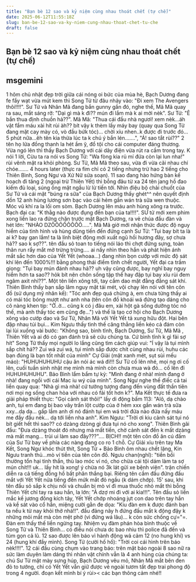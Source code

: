 ```yaml
---
title: "Bạn bè 12 sao và kỷ niệm cùng nhau thoát chết (tự chế)"
date: 2025-06-12T11:55:18Z
slug: ban-be-12-sao-va-ky-niem-cung-nhau-thoat-chet-tu-che
draft: false
---
```


## Bạn bè 12 sao và kỷ niệm cùng nhau thoát chết (tự chế)

## msgemini

1 hôm chủ nhật đẹp trời giữa cái nóng oi bức của mùa hè, Bạch Dương đang fe fẩy wạt vừa mút kem thì Song Tử từ đâu nhảy vào: "Đi xem The Avengers thôi!!!!". Sư Tử và Nhân Mã đang bắn gunny gần đó, nghe thế, Mã Mã quay ra sau, mắt sáng rỡ: "Dại gì mà k đi?? mún đi lắm mà k ai mời nèk".
Sư Tử: "Ê bắn thua định chuồn hả??".
Mã Mã: "Thua cái đầu nhà ngươi! xem nèk...áh vật fẩm máu xài hít rùi àh?? bít vậy k thèm lấy máy bay (quay qua Song Tử đang mặt cay mày có, vò đầu bứk tóc)... chời xíu nhen..k được đi trước đó... 5 phút nữa...êh tên kia thừa lúc ta k chú ý bắn lén.......",
"Á! sao tắt rùi??" 2 tên họ lửa đồng thanh la hét ầm ỹ, đổ tội cho cái computer đáng thương. Vừa ngó lên thì thấy Bạch Dương với cái dây điện vừa rút ra cầm trong tay. K nói 1 lời, Cừu ta ra nói vs Song Tử: "Wa fòng kia rủ mí đứa còn lại lun nha!" rùi vênh mặt ra khỏi phòng. Sư Tử, Mã Mã theo sau, vừa đi vừa cãi nhau chí chóe.......
4 hours later (thực ra fim chỉ có 2 tiếng nhưng trừ hao 2 tiếng cho Thiên Bình, Song Ngư và Xử Nữ sửa soạn). 
11 sao đang hào hứng bàn kế hoạch đi tăng 2 (ngoại trừ Thiên Yết) thì bỗng đâu từ xa 24 tên jang hồ đao kiếm đủ loại, súng ống mặt ngầu lừ lừ tiến tới. Nhìn điệu bộ chải chuốt của Sư Tử và cái mặt "búng ra sữa" của Bạch Dương thấy ghét^^ nên quyết định dồn 12 anh hùng lương sơn bạc vào cái hẻm gần wán trà sữa wen thuộc. Móc vũ khí ra la lối om sòm. Bạch Dương lên máu anh hùng xông ra trước.
Bạch đại ca: "K thằg nào được đụng đến bạn của ta!!!!".
SƯ tử mới xem phim xong liền lao ra đứng chặn trước mặt Bạch Dương, ra vẻ chúa đầu đàn và hét lớn: "NHÀO DZÔÔÔÔÔÔÔÔ.....".
Mã Mã giờ mới nhận thức được độ nguy hiểm của tình hình và hùng dũng tiến đến đứng cạnh Sư Tử: "Tụi bay bít ta là ai k? bay gan lắm! ta là lính biệt động mới xuất ngũ hồi hương đây, sợ chưa hả?? sao k sợ??".
tên đầu sỏ toan to tiếng nói láo thì chợt đứng sựng, toàn thân run rẩy mắt mở trừng trừng.... ai nấy nhìn theo hắn và phát hiện ánh mắt sắc hơn dao của Yết Yết (whoaa...) đang nhìn bọn cướp với mức độ sát khí lên đến 1000%!!! bằng phong thái điềm tĩnh chết người, Yết đại ca trầm giọng: "Tụi bay mún đánh nhau hả?? uh vậy cũng được, bay nghĩ bay nguy hiểm hơn ta sao?? hỏk bít nên chôn sống tập thể hay đập tụi bay xĩu rùi đem ngâm axit nhỉ??".
Một tên liền xông tới, tay cầm dao mặt đằng đằng sát khí. Thiên Bình thấy bạn sắp lâm nguy mặt tái mét, vội chạy lên nói với tên côn đồ (sử dụng mỹ nhân kế): "Tóc anh đẹp quá chừng à, em chưa từng thấy ai có mái tóc bóng mượt như anh nha (tên côn đồ khoái wá đứng tạo dáng cho cô nàng khen típ: "Ờ..ờ... cũng k có j đâu em, xài hột gà sống dưỡng tóc nó thế, mà anh thấy tóc em cũng đẹ...") và thế là tạo cơ hội cho Bạch Dương xông vào cướp dao và Sư Tử, Nhân Mã với Yết Yết tả xung hữu đột. Hai bên đập nhau túi bụi...
Kim Ngưu thấy tình thế căng thẳng liền kéo cả đám còn lại lùi xuống vài bước: "Không sao, bình tĩnh, Bạch Dương, Sư Tử, Mã Mã , Thiên Yết và ai đó có gan đánh trả sẽ cứu chúng ta. Cứ bình tĩnh k gì fải sợ hít"
Song Tử thấy mọi người lo lắng cũng tìm cách giúp vui: "Í vậy là tụi mình sắp chít hả?? Zui wá zui wá, tụi mình sắp được chít cùng nhau rùi, huhu các bạn đúng là bạn tốt nhất của mình"
Cự Giải (mặt xanh mét, sụt sùi mếu máo): "HUHUHUHUHU cậu ăn nói ác wá đi!!! Sư Tử cố lên nhé, mọi ng ơi cố lên, cuối tuần sinh nhật mẹ mình mà mình còn chưa mua wà đó... cố lên đi HUHUHUHUHU".
Bảo Bình lẩm bẩm tự kỷ: "Mình đang ở nhà! mình đang ở nhà! đang ngồi với cái Mac iu wý của mình".
Song Ngư nghe thế điếc cả tai liền quay qua: "Nhà gì mà nhà! cứ tưởng tượng đang đến vùng đất thần tiên nơi mọi ng sống chan hòa với nhau có fải tốt hơn k?".
Ma Kết thực tế đưa ra giải pháp thiết thực: "Gọi cảnh sát thôi!" lấy di động bấm 113: "Alô, dạ chào anh, tụi em đang bị bao vây trấn lột cướp của ở hẻm xxx gần wán trà sữa xxy...dạ dạ... gấp lắm anh ơi nó đánh tụi em wá trời đứa nào đứa nấy máu me đầy đầu nèk... dạ tới liền nha anh".
Kim Ngưu: "Trời ơi kiu cảnh sát tụi nó bít giết hết thì sao?? có dzàng dzòng gì đưa tụi nó cho xong".
Thiên Bình gãi đầu: "Đưa dzàng thoát đó nhưng mà mất tiền, chờ cảnh sát đến k mất dzàng mà mất mạng... trùi ui làm sao đây???"....
BỊCH!!
một tên côn đồ ăn cú đấm của Sư Tử bay về phía các nàng đang co ro 1 chỗ. Cự Giải xỉu trên tay Ma Kết, Song Ngư khóc thút thít, Song Tử + Bảo Bình ôm nhau chết lặng, Kin Ngưu tranh thủ...mò ví tiền của tên côn đồ. Ngưu chan(nghĩ): "tiền bồi thường tổn hại tinh thần, thù lao móc ví nó, cho chừa cái tội dám làm ta sợ mún chít!!! uk... lấy hít là xong! ý chừa nó 3k lát gửi xe bệnh viện".
trận chiến diễn ra cả tiếng đồng hồ bất phân thắng bại. Riêng tên cầm đầu đứng đấu mắt với Yết Yết nửa tiếng đến mứk mắt đỏ ngầu (k dám chớp). 15' sau, khi tên đầu sỏ sắp k chịu nổi và chuẩn bị mò ví đi mua thuốc nhỏ mắt thì bỗng Thiên Yết chỉ tay ra sau hắn, la lớn: "Á dzợ mi đi với ai kìa!!!". Tên đầu sỏ liền mắc kế jương đông kích tây, Yết Yết chớp nhoáng jựt con dao trên tay hắn và kề sát vào cổ hắn, miệng cười gằn đe dọa: "Kiu đàn em k được đánh bạn ta nếu k từ nay khỏi thở nhá!!".
đầu đảng nãy h đứng đấu mắt k động đậy k những mỏi mắt mà còn mệt phờ (vì đứng wá lâu)... k còn sức chống cự="=. Đàn em thấy thế liền ngừng tay. Nhiệm vụ đàm phán hòa bình thuộc về Song Tử và Thiên Bình... có điều nói chưa dc bao nhiu thì police đã đến và túm gọn cả lũ. 12 sao được lên báo vì hành động wả cảm 12 (no hung khí) vs 24 (hung khí đầy mình).
Song Tử (cười hố hố): "Trời coi cái hình trên báo nèk!!!!".
12 cái đầu cùng chụm vào trang báo: trên mặt báo ngoài 8 sao nữ ra sức làm duyên làm dáng thì nhân vật chính vẫn là 4 anh hùng của chúng ta: chú Sư Tử mặt mày sưng húp, Bạch Dương vêu mỏ, Nhân Mã mắt bên đen đỏ to tướng, chỉ có Yết Yết vẫn giữ được vẻ ngoài tươm tất đẹp trai phong độ trong 4 người.
đoạn kết mình bí ý rùi>< các bạn thông cảm nhé!!